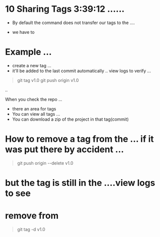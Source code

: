 # 10 Sharing Tags         3:39:12           ...... 

- By default the <push> command does not transfer our tags to the <remote repo>  .... 

- we have to <explicitly push the tags >




# Example ...  
- create a new tag ... 
- it'll be added to the last commit automatically .. view logs to verify ... 


> git tag v1.0 
> git push origin v1.0


<Done>  .. 

When you check the repo ... 
- there an area for tags 
- You can view all tags ... 
- You can download a zip of the project in that tag(commit)



# How to remove a tag from the <remote repo> ... if it was put there by accident ... 

> git push origin --delete v1.0


# but the tag is still in the <local repo>  ....view logs to see
# remove from <local repo> 

> git tag -d v1.0